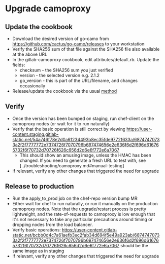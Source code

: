 # Upgrade camoproxy

## Update the cookbook
* Download the desired version of go-camo from https://github.com/cactus/go-camo/releases to your workstation
* Verify the SHA256 sum of that file against the SHA256 file also available at the above URL
* In the gitlab-camoproxy cookbook, edit attributes/default.rb.  Update the fields:
   * checksum - the SHA256 sum you just verified
   * version - the selected version e.g. 2.1.2
   * go\_version - this is part of the URL/filename, and changes occasionally
* Release/update the cookbook via the usual [method](https://ops.gitlab.net/gitlab-cookbooks/chef-repo/#workflow-for-cookbook-changes)

## Verify
* Once the version has been bumped on staging, run chef-client on the camoproxy nodes (or wait for it to run naturally)
* Verify that the basic operation is still correct by viewing https://user-content.staging.gitlab-static.net/54a746f78e2d0a61234493b8ec35fde9772f633a/68747470733a2f2f7777772e7374726f7070796b697474656e2e636f6d2f696d616765732f6f70732d70726f626c656d2d6e6f772e6a7067
   * This should show an amusing image, unless the HMAC has been changed.  If you need to generate a fresh URL to test with, see [../troubleshooting/camoproxy.md#manual-testing]
* If relevant, verify any other changes that triggered the need for upgrade

## Release to production
* Run the apply\_to\_prod job on the chef-repo version bump MR
* Either wait for chef to run naturally, or run it manually on the production camoproxy nodes.  Note that the upgrade/restart process is pretty lightweight, and the rate-of-requests to camoproxy is low enough that it's not necessary to take any particular precautions around timing or dropping nodes from the load balancer.
* Verify basic operations: https://user-content.gitlab-static.net/bcbb0d4c7a61aefb3ec2fab34d694f5e49a923ab/68747470733a2f2f7777772e7374726f7070796b697474656e2e636f6d2f696d616765732f6f70732d70726f626c656d2d6e6f772e6a7067 should be the same image as in staging
* If relevant, verify any other changes that triggered the need for upgrade
